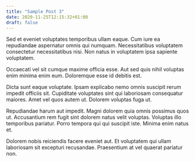 ```yaml
---
title: "Sample Post 3"
date: 2020-11-25T12:15:32+01:00
draft: false
---
```


Sed et eveniet voluptates temporibus ullam eaque. Cum iure ea repudiandae aspernatur omnis qui numquam. Necessitatibus voluptatem consectetur necessitatibus nisi. Non natus in voluptatem ipsa sapiente voluptatem.

Occaecati vel sit cumque maxime officia esse. Aut sed quis nihil voluptas enim minima enim eum. Doloremque esse id debitis est.

Dicta sunt eaque voluptate. Ipsam explicabo nemo omnis suscipit rerum impedit officiis sit. Cupiditate voluptates sint qui laboriosam consequatur maiores. Amet vel quos autem ut. Dolorem voluptas fuga ut.

Repudiandae harum aut impedit. Magni dolorem quia omnis possimus quos ut. Accusantium rem fugit sint dolorem natus velit voluptas. Voluptas illo temporibus pariatur. Porro tempora qui qui suscipit iste. Minima enim natus et.

Dolorem nobis reiciendis facere eveniet aut. Et voluptatem qui ullam laboriosam sit excepturi recusandae. Praesentium at vel quaerat pariatur non.
